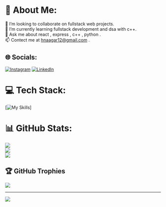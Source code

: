# 💫 About Me:
👯 I’m looking to collaborate on fullstack web projects.<br>🌱 I’m currently learning fullstack development and dsa with c++.<br>💬 Ask me about react , express , c++ , python .<br>📫 Contect me at hnaagar12@gmail.com .


## 🌐 Socials:
[![Instagram](https://img.shields.io/badge/Instagram-%23E4405F.svg?logo=Instagram&logoColor=white)](https://instagram.com/iamharsh9311) [![LinkedIn](https://img.shields.io/badge/LinkedIn-%230077B5.svg?logo=linkedin&logoColor=white)](https://linkedin.com/in/HarshNaagar)

# 💻 Tech Stack:
[![My Skills](https://skillicons.dev/icons?i=java,c,cpp,css,js,html,md,py,netlify,heroku,vercel,bootstrap,express,nextjs,react,tailwind,vite,mongodb,mysql,nodejs,figma&theme=light)]
# 📊 GitHub Stats:
![](https://github-readme-stats.vercel.app/api?username=HarshNaagar77&theme=rose&hide_border=false&include_all_commits=false&count_private=false)<br/>
![](https://github-readme-streak-stats.herokuapp.com/?user=HarshNaagar77&theme=rose&hide_border=false)<br/>
![](https://github-readme-stats.vercel.app/api/top-langs/?username=HarshNaagar77&theme=rose&hide_border=false&include_all_commits=false&count_private=false&layout=compact)

## 🏆 GitHub Trophies
![](https://github-profile-trophy.vercel.app/?username=HarshNaagar77&theme=radical&no-frame=false&no-bg=true&margin-w=4)

---
[![](https://visitcount.itsvg.in/api?id=HarshNaagar77&icon=2&color=0)](https://visitcount.itsvg.in)

<!-- Proudly created with GPRM ( https://gprm.itsvg.in ) -->
